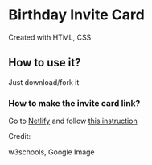 # Birthday Invite Card
Created with HTML, CSS

## How to use it?

Just download/fork it

### How to make the invite card link?

Go to [Netlify](https://netlify.com) and follow [this instruction](https://www.youtube.com/watch?v=gaC-l9MAE9Q)

Credit:

w3schools, Google Image

